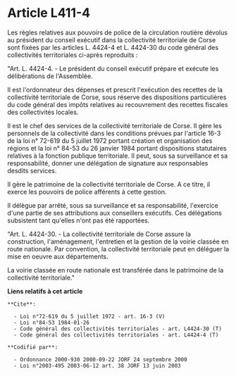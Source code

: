 # Article L411-4

Les règles relatives aux pouvoirs de police de la circulation routière dévolus au président du conseil exécutif dans la
collectivité territoriale de Corse sont fixées par les articles L. 4424-4 et L. 4424-30 du code général des collectivités
territoriales ci-après reproduits :

"Art. L. 4424-4. - Le président du conseil exécutif prépare et exécute les délibérations de l'Assemblée.

Il est l'ordonnateur des dépenses et prescrit l'exécution des recettes de la collectivité territoriale de Corse, sous réserve
des dispositions particulières du code général des impôts relatives au recouvrement des recettes fiscales des collectivités
locales.

Il est le chef des services de la collectivité territoriale de Corse. Il gère les personnels de la collectivité dans les
conditions prévues par l'article 16-3 de la loi n° 72-619 du 5 juillet 1972 portant création et organisation des régions et
la loi n° 84-53 du 26 janvier 1984 portant dispositions statutaires relatives à la fonction publique territoriale. Il peut,
sous sa surveillance et sa responsabilité, donner une délégation de signature aux responsables desdits services.

Il gère le patrimoine de la collectivité territoriale de Corse. A ce titre, il exerce les pouvoirs de police afférents à
cette gestion.

Il délègue par arrêté, sous sa surveillance et sa responsabilité, l'exercice d'une partie de ses attributions aux conseillers
exécutifs. Ces délégations subsistent tant qu'elles n'ont pas été rapportées.

"Art. L. 4424-30. - La collectivité territoriale de Corse assure la construction, l'aménagement, l'entretien et la gestion de
la voirie classée en route nationale. Par convention, la collectivité territoriale peut en déléguer la mise en oeuvre aux
départements.

La voirie classée en route nationale est transférée dans le patrimoine de la collectivité territoriale."

**Liens relatifs à cet article**

	**Cite**:

	  - Loi n°72-619 du 5 juillet 1972 - art. 16-3 (V)
	  - Loi n°84-53 1984-01-26
	  - Code général des collectivités territoriales - art. L4424-30 (T)
	  - Code général des collectivités territoriales - art. L4424-4 (T)

	**Codifié par**:

	  - Ordonnance 2000-930 2000-09-22 JORF 24 septembre 2000
	  - Loi n°2003-495 2003-06-12 art. 38 JORF 13 juin 2003
